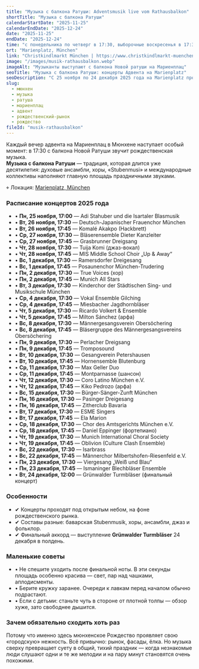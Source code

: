 ```yaml
---
title: "Музыка с балкона Ратуши: Adventsmusik live vom Rathausbalkon"
shortTitle: "Музыка с балкона Ратуши"
calendarStartDate: "2025-11-25"
calendarEndDate: "2025-12-24"
date: "2025-11-25"
endDate: "2025-12-24"
time: "с понедельника по четверг в 17:30, выборочные воскресенья в 17:30 (24 декабря в 12:00)"
ort: "Marienplatz, München"
link: "Christkindlmarkt München | https://www.christkindlmarkt-muenchen.de/"
image: "/images/musik-rathausbalkon.webp"
imageAlt: "Музыканты выступают с балкона Новой ратуши на Мариенплац"
seoTitle: "Музыка с балкона Ратуши: концерты Адвента на Marienplatz"
seoDescription: "С 25 ноября по 24 декабря 2025 года на Marienplatz проходят концерты Adventsmusik с балкона Ратуши: хоры, ансамбли, баварская Stubnmusi."
slug:
  - мюнхен
  - музыка
  - ратуша
  - мариенплац
  - адвент
  - рождественский-рынок
  - рождество
fileId: "musik-rathausbalkon"
---
```


Каждый вечер адвента на Мариенплац в Мюнхене наступает особый момент: в 17:30 с балкона Новой Ратуши звучит рождественская музыка.  
**Музыка с балкона Ратуши** — традиция, которая длится уже десятилетия: духовые ансамбли, хоры, «Stubenmusi» и международные коллективы наполняют главную площадь праздничными звуками.  

⌖ Локация: [Marienplatz, München](https://maps.app.goo.gl/Rt3T7n91v4mAQjdB9)

### Расписание концертов 2025 года

- • **Пн, 25 ноября, 17:00** — Adi Stahuber und die Isartaler Blasmusik  
- • **Вт, 26 ноября, 17:30** — Deutsch-Japanischer Frauenchor München  
- • **Вт, 26 ноября, 17:45** — Komalé Akakpo (Hackbrett)  
- • **Ср, 27 ноября, 17:30** — Bläserensemble Dieter Kanzleiter  
- • **Ср, 27 ноября, 17:45** — Grasbrunner Dreigsang  
- • **Чт, 28 ноября, 17:30** — Tuija Komi (джаз-вокал)  
- • **Чт, 28 ноября, 17:45** — MIS Middle School Choir „Up & Away“  
- • **Вс, 1 декабря, 17:30** — Ramersdorfer Dreigesang  
- • **Вс, 1 декабря, 17:45** — Posaunenchor München-Trudering  
- • **Пн, 2 декабря, 17:30** — True Voices (хор)  
- • **Пн, 2 декабря, 17:45** — Munich All Stars  
- • **Вт, 3 декабря, 17:30** — Kinderchor der Städtischen Sing- und Musikschule München  
- • **Ср, 4 декабря, 17:30** — Vokal Ensemble Gilching  
- • **Ср, 4 декабря, 17:45** — Miesbacher Jagdhornbläser  
- • **Чт, 5 декабря, 17:30** — Ricardo Volkert & Ensemble  
- • **Чт, 5 декабря, 17:45** — Milton Sánchez (арфа)  
- • **Вс, 8 декабря, 17:30** — Männergesangsverein Obersöchering  
- • **Вс, 8 декабря, 17:45** — Bläsergruppe des Männergesangsvereins Obersöchering  
- • **Пн, 9 декабря, 17:30** — Perlacher Dreigsang  
- • **Пн, 9 декабря, 17:45** — Tromposound  
- • **Вт, 10 декабря, 17:30** — Gesangverein Petershausen  
- • **Вт, 10 декабря, 17:45** — Hornensemble Blutenburg  
- • **Ср, 11 декабря, 17:30** — Max Geller Duo  
- • **Ср, 11 декабря, 17:45** — Montparnasse (шансон)  
- • **Чт, 12 декабря, 17:30** — Coro Latino München e.V.  
- • **Чт, 12 декабря, 17:45** — Kiko Pedrozo (арфа)  
- • **Вс, 15 декабря, 17:30** — Bürger-Sänger-Zunft München  
- • **Пн, 16 декабря, 17:30** — Pasinger Dreigesang  
- • **Пн, 16 декабря, 17:45** — Zitherclub Bavaria  
- • **Вт, 17 декабря, 17:30** — ESME Singers  
- • **Вт, 17 декабря, 17:45** — Ela Marion  
- • **Ср, 18 декабря, 17:30** — Chor des Amtsgerichts München e.V.  
- • **Ср, 18 декабря, 17:45** — Daniel Eppinger (фортепиано)  
- • **Чт, 19 декабря, 17:30** — Munich International Choral Society  
- • **Чт, 19 декабря, 17:45** — Oblivion (Culture Clash Ensemble)  
- • **Вс, 22 декабря, 17:30** — Isarbrass  
- • **Вс, 22 декабря, 17:45** — Männerchor Milbertshofen-Riesenfeld e.V.  
- • **Пн, 23 декабря, 17:30** — Viergesang „Weiß und Blau“  
- • **Пн, 23 декабря, 17:45** — Ismaninger Blechbläser Ensemble  
- • **Вт, 24 декабря, 12:00** — Grünwalder Turmbläser (финальный концерт)  

### Особенности

- ✔ Концерты проходят под открытым небом, на фоне рождественского рынка.  
- ✔ Составы разные: баварская Stubenmusik, хоры, ансамбли, джаз и фольклор.  
- ✔ Финальный аккорд — выступление **Grünwalder Turmbläser** 24 декабря в полдень.  

### Маленькие советы

- • Не спешите уходить после финальной ноты. В эти секунды площадь особенно красива — свет, пар над чашками, аплодисменты.  
- • Берите кружку заранее. Очереди к лавкам перед началом обычно подрастают.  
- • Если с детьми: станьте чуть в стороне от плотной толпы — обзор хуже, зато свободнее дышится.

### Зачем обязательно сходить хоть раз

Потому что именно здесь мюнхенское Рождество проявляет свою «городскую» нежность. Всё привычно: рынок, фасады, ёлка. Но музыка сверху превращает суету в общий, тихий праздник — когда незнакомые люди слушают одни и те же мелодии и на пару минут становятся очень похожими.

